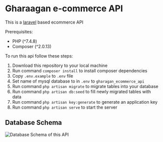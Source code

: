 # Gharaagan e-commerce API

This is a [laravel](http://laravel.com) based ecommerce API

Prerequisites:
- PHP (^7.4.8)
- Composer (^2.0.13)

To run this api follow these steps:
1. Download this repository to your local machine
1. Run command `composer install` to install composer dependencies
1. Copy `.env.example` to `.env` file
1. Set name of mysql database to in `.env` to `gharagan_ecommerce_api`
1. Run command `php artisan migrate` to migrate tables into your database
1. Run command `php artisan db:seed` to fill newly migrated tables with data
1. Run command `php artisan key:generate` to generate an application key
1. Run command `php artisan serve` to start the server

## Database Schema
![Database Schema of this API](https://fabric.inc/wp-content/uploads/hubspot/ecommerce-platform-data-1.png)
